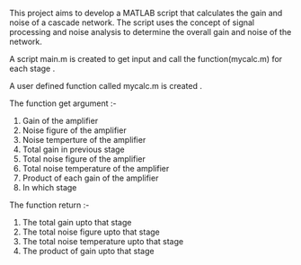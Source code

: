 This project aims to develop a MATLAB script that calculates the gain and noise of a cascade network. The script uses the concept of signal processing and noise analysis to determine the overall gain and noise of the network.

A script main.m is created to get input and call the function(mycalc.m) for each stage .


A user defined function called mycalc.m is created . 

The function get argument :-
1) Gain of the  amplifier 
2) Noise figure of the amplifier 
3) Noise temperture of the  amplifier
4) Total gain in previous stage
5) Total noise figure of the amplifier
6) Total noise temperature of the amplifier
7) Product of each gain of the amplifier
8) In which stage 

The function return :-
1) The total gain upto that stage
2) The total noise figure upto that stage
3) The total noise temperature upto that stage
4) The product of gain upto that stage
